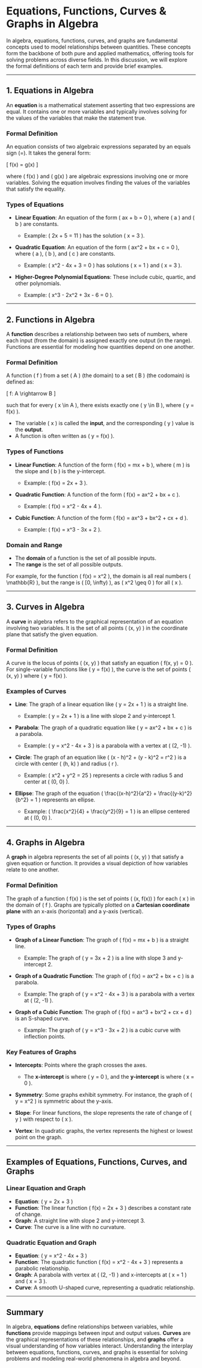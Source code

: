 # Equations, Functions, Curves & Graphs in Algebra

In algebra, equations, functions, curves, and graphs are fundamental concepts used to model relationships between quantities. These concepts form the backbone of both pure and applied mathematics, offering tools for solving problems across diverse fields. In this discussion, we will explore the formal definitions of each term and provide brief examples.

---

## 1. **Equations in Algebra**

An **equation** is a mathematical statement asserting that two expressions are equal. It contains one or more variables and typically involves solving for the values of the variables that make the statement true.

### **Formal Definition**

An equation consists of two algebraic expressions separated by an equals sign (=). It takes the general form:

\[
f(x) = g(x)
\]

where \( f(x) \) and \( g(x) \) are algebraic expressions involving one or more variables. Solving the equation involves finding the values of the variables that satisfy the equality.

### **Types of Equations**

- **Linear Equation**: An equation of the form \( ax + b = 0 \), where \( a \) and \( b \) are constants.
   - Example: \( 2x + 5 = 11 \) has the solution \( x = 3 \).
   
- **Quadratic Equation**: An equation of the form \( ax^2 + bx + c = 0 \), where \( a \), \( b \), and \( c \) are constants.
   - Example: \( x^2 - 4x + 3 = 0 \) has solutions \( x = 1 \) and \( x = 3 \).
   
- **Higher-Degree Polynomial Equations**: These include cubic, quartic, and other polynomials.
   - Example: \( x^3 - 2x^2 + 3x - 6 = 0 \).

---

## 2. **Functions in Algebra**

A **function** describes a relationship between two sets of numbers, where each input (from the domain) is assigned exactly one output (in the range). Functions are essential for modeling how quantities depend on one another.

### **Formal Definition**
A function \( f \) from a set \( A \) (the domain) to a set \( B \) (the codomain) is defined as:

\[
f: A \rightarrow B
\]

such that for every \( x \in A \), there exists exactly one \( y \in B \), where \( y = f(x) \).

- The variable \( x \) is called the **input**, and the corresponding \( y \) value is the **output**.
- A function is often written as \( y = f(x) \).

### **Types of Functions**

- **Linear Function**: A function of the form \( f(x) = mx + b \), where \( m \) is the slope and \( b \) is the y-intercept.
   - Example: \( f(x) = 2x + 3 \).
   
- **Quadratic Function**: A function of the form \( f(x) = ax^2 + bx + c \).
   - Example: \( f(x) = x^2 - 4x + 4 \).
   
- **Cubic Function**: A function of the form \( f(x) = ax^3 + bx^2 + cx + d \).
   - Example: \( f(x) = x^3 - 3x + 2 \).

### **Domain and Range**

- The **domain** of a function is the set of all possible inputs.
- The **range** is the set of all possible outputs.

For example, for the function \( f(x) = x^2 \), the domain is all real numbers \( \mathbb{R} \), but the range is \( [0, \infty) \), as \( x^2 \geq 0 \) for all \( x \).

---

## 3. **Curves in Algebra**

A **curve** in algebra refers to the graphical representation of an equation involving two variables. It is the set of all points \( (x, y) \) in the coordinate plane that satisfy the given equation.

### **Formal Definition**
A curve is the locus of points \( (x, y) \) that satisfy an equation \( f(x, y) = 0 \). For single-variable functions like \( y = f(x) \), the curve is the set of points \( (x, y) \) where \( y = f(x) \).

### **Examples of Curves**

- **Line**: The graph of a linear equation like \( y = 2x + 1 \) is a straight line.
   - Example: \( y = 2x + 1 \) is a line with slope 2 and y-intercept 1.
   
- **Parabola**: The graph of a quadratic equation like \( y = ax^2 + bx + c \) is a parabola.
   - Example: \( y = x^2 - 4x + 3 \) is a parabola with a vertex at \( (2, -1) \).
   
- **Circle**: The graph of an equation like \( (x - h)^2 + (y - k)^2 = r^2 \) is a circle with center \( (h, k) \) and radius \( r \).
   - Example: \( x^2 + y^2 = 25 \) represents a circle with radius 5 and center at \( (0, 0) \).

- **Ellipse**: The graph of the equation \( \frac{(x-h)^2}{a^2} + \frac{(y-k)^2}{b^2} = 1 \) represents an ellipse.
   - Example: \( \frac{x^2}{4} + \frac{y^2}{9} = 1 \) is an ellipse centered at \( (0, 0) \).

---

## 4. **Graphs in Algebra**

A **graph** in algebra represents the set of all points \( (x, y) \) that satisfy a given equation or function. It provides a visual depiction of how variables relate to one another.

### **Formal Definition**

The graph of a function \( f(x) \) is the set of points \( (x, f(x)) \) for each \( x \) in the domain of \( f \). Graphs are typically plotted on a **Cartesian coordinate plane** with an x-axis (horizontal) and a y-axis (vertical).

### **Types of Graphs**

- **Graph of a Linear Function**: The graph of \( f(x) = mx + b \) is a straight line.
   - Example: The graph of \( y = 3x + 2 \) is a line with slope 3 and y-intercept 2.

- **Graph of a Quadratic Function**: The graph of \( f(x) = ax^2 + bx + c \) is a parabola.
   - Example: The graph of \( y = x^2 - 4x + 3 \) is a parabola with a vertex at \( (2, -1) \).

- **Graph of a Cubic Function**: The graph of \( f(x) = ax^3 + bx^2 + cx + d \) is an S-shaped curve.
   - Example: The graph of \( y = x^3 - 3x + 2 \) is a cubic curve with inflection points.

### **Key Features of Graphs**

- **Intercepts**: Points where the graph crosses the axes.
   - The **x-intercept** is where \( y = 0 \), and the **y-intercept** is where \( x = 0 \).
   
- **Symmetry**: Some graphs exhibit symmetry. For instance, the graph of \( y = x^2 \) is symmetric about the y-axis.

- **Slope**: For linear functions, the slope represents the rate of change of \( y \) with respect to \( x \).

- **Vertex**: In quadratic graphs, the vertex represents the highest or lowest point on the graph.

---

## Examples of Equations, Functions, Curves, and Graphs

### **Linear Equation and Graph**

- **Equation**: \( y = 2x + 3 \)
- **Function**: The linear function \( f(x) = 2x + 3 \) describes a constant rate of change.
- **Graph**: A straight line with slope 2 and y-intercept 3.
- **Curve**: The curve is a line with no curvature.

### **Quadratic Equation and Graph**

- **Equation**: \( y = x^2 - 4x + 3 \)
- **Function**: The quadratic function \( f(x) = x^2 - 4x + 3 \) represents a parabolic relationship.
- **Graph**: A parabola with vertex at \( (2, -1) \) and x-intercepts at \( x = 1 \) and \( x = 3 \).
- **Curve**: A smooth U-shaped curve, representing a quadratic relationship.

---

## Summary

In algebra, **equations** define relationships between variables, while **functions** provide mappings between input and output values. **Curves** are the graphical representations of these relationships, and **graphs** offer a visual understanding of how variables interact. Understanding the interplay between equations, functions, curves, and graphs is essential for solving problems and modeling real-world phenomena in algebra and beyond.